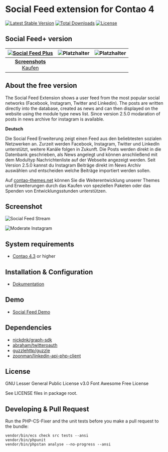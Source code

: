 Social Feed extension for Contao 4
============================================================

[![Latest Stable Version](https://poser.pugx.org/pdir/social-feed-bundle/v/stable)](https://packagist.org/packages/pdir/social-feed-bundle)
[![Total Downloads](https://poser.pugx.org/pdir/social-feed-bundle/downloads)](https://packagist.org/packages/pdir/social-feed-bundle)
[![License](https://poser.pugx.org/pdir/social-feed-bundle/license)](https://packagist.org/packages/pdir/social-feed-bundle)

Social Feed+ version
-------------------------

| [![Social Feed Plus](https://pdir.de/assets/images/f/pdir_icon_socialfeed_plus-0c93e4f1.svg)](https://pdir.de/socialfeed+) | ![Platzhalter](https://contao-themes.net/files/contao-themes-net/screenshots/platzhalter.png) | ![Platzhalter](https://contao-themes.net/files/contao-themes-net/screenshots/platzhalter.png) |
|:----------------------------------------------------------------------------------------------------------:|:---:|:---:|
| [**Screenshots**](https://pdir.de/socialfeed+#screenshots) <br> [Kaufen](https://pdir.de/socialfeed+#buy)  |  |  |

About the free version
-----

The Social Feed Extension shows a user feed from the most popular social
networks (Facebook, Instagram, Twitter and Linkedin). The posts are written directly
into the database, created as news and can then displayed on the website
using the module type news list. Since version 2.5.0 modaration of posts
in news archive for instagram is available.

**Deutsch**

Die Social Feed Erweiterung zeigt einen Feed aus den beliebtesten sozialen
Netzwerken an. Zurzeit werden Facebook, Instagram, Twitter und LinkedIn unterstützt,
weitere Kanäle folgen in Zukunft. Die Posts werden direkt in die Datenbank
geschrieben, als News angelegt und können anschließend mit dem Modultyp
Nachrichtenliste auf der Webseite angezeigt werden. Seit Version 2.5.0
kannst du Instagram Beiträge direkt im News Archiv auswählen und entscheiden
welche Beiträge importiert werden sollen.


Auf [contao-themes.net](https://contao-themes.net/sponsoring.html?isorc=3) können Sie die Weiterentwicklung unserer Themes und Erweiterungen durch das Kaufen von speziellen Paketen oder das Spenden von Entwicklungsstunden unterstützen.


Screenshot
-----------
![Social Feed Stream](https://pdir.de/files/pdir/01_inhalte/social_feed_demo.png "Social Feed Stream Example")

![Moderate Instagram](https://pdir.de/files/pdir/01_inhalte/moderiere-instagram-im-backend.png "Moderate Instagram Example")

System requirements
-------------------

* [Contao 4.3](https://github.com/contao/contao-bundle) or higher

Installation & Configuration
----------------------------
* [Dokumentation](https://pdir.de/docs/de/contao/extensions/socialfeed/)

Demo
----------------------------
* [Social Feed Demo](https://demo.pdir.de/social-feed.html)

Dependencies
------------

- [nickdnk/graph-sdk](https://github.com/nickdnk/php-graph-sdk)
- [abraham/twitteroauth](https://github.com/abraham/twitteroauth)
- [guzzlehttp/guzzle](https://github.com/guzzle/guzzle)
- [zoonman/linkedin-api-php-client](https://github.com/zoonman/linkedin-api-php-client)

License
-------
GNU Lesser General Public License v3.0
Font Awesome Free License

See LICENSE files in package root.

Developing & Pull Request
-------

Run the PHP-CS-Fixer and the unit tests before you make a pull request to the bundle:

    vendor/bin/ecs check src tests --ansi
    vendor/bin/phpunit
    vendor/bin/phpstan analyse --no-progress --ansi
